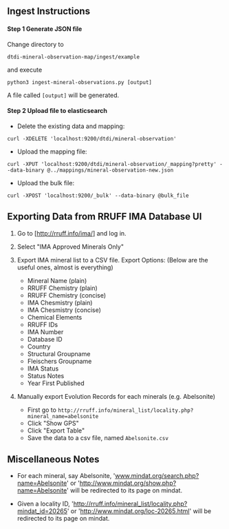 ## Ingest Instructions

#### Step 1 Generate JSON file

Change directory to 

`dtdi-mineral-observation-map/ingest/example` 

and execute

`python3 ingest-mineral-observations.py [output]` 

A file called `[output]` will be generated.

#### Step 2 Upload file to elasticsearch

* Delete the existing data and mapping: 

`curl -XDELETE 'localhost:9200/dtdi/mineral-observation'`

* Upload the mapping file:

`curl -XPUT 'localhost:9200/dtdi/mineral-observation/_mapping?pretty' --data-binary @../mappings/mineral-observation-new.json`

* Upload the bulk file:

`curl -XPOST 'localhost:9200/_bulk' --data-binary @bulk_file`



## Exporting Data from RRUFF IMA Database UI

1. Go to [http://rruff.info/ima/] and log in.

2. Select "IMA Approved Minerals Only"

3. Export IMA mineral list to a CSV file. Export Options: (Below are the useful ones, almost is everything)

    - Mineral Name (plain)
    - RRUFF Chemistry (plain)
    - RRUFF Chemistry (concise)
    - IMA Chesmistry (plain)
    - IMA Chesmistry (concise)
    - Chemical Elements
    - RRUFF IDs
    - IMA Number
    - Database ID
    - Country 
    - Structural Groupname
    - Fleischers Groupname
    - IMA Status
    - Status Notes
    - Year First Published
    
4. Manually export Evolution Records for each minerals (e.g. Abelsonite)

    - First go to `http://rruff.info/mineral_list/locality.php?mineral_name=abelsonite`
    - Click "Show GPS"
    - Click "Export Table"
    - Save the data to a csv file, named `Abelsonite.csv`



## Miscellaneous Notes

* For each mineral, say Abelsonite, 'www.mindat.org/search.php?name=Abelsonite' or
    'http://www.mindat.org/show.php?name=Abelsonite' will be redirected to its page on mindat.


* Given a locality ID, 'http://rruff.info/mineral_list/locality.php?mindat_id=20265'
    or 'http://www.mindat.org/loc-20265.html' will be redirected to its page on mindat.
